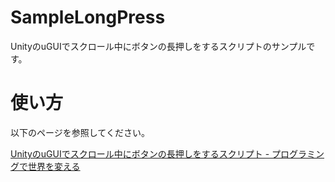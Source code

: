 # SampleLongPress
UnityのuGUIでスクロール中にボタンの長押しをするスクリプトのサンプルです。

# 使い方

以下のページを参照してください。

[UnityのuGUIでスクロール中にボタンの長押しをするスクリプト - プログラミングで世界を変える](http://kohki.hatenablog.jp/entry/2015/05/10/Unity-uGUI-Scroll-Long-Press "UnityのuGUIでスクロール中にボタンの長押しをするスクリプト - プログラミングで世界を変える")